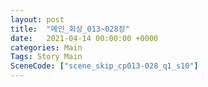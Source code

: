 ```yaml
---
layout: post
title:  "메인_회상_013~028장"
date:   2021-04-14 00:00:00 +0000
categories: Main
Tags: Story Main
SceneCode: ["scene_skip_cp013-028_q1_s10"]
---
```

